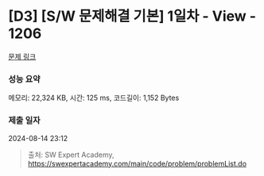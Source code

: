 # [D3] [S/W 문제해결 기본] 1일차 - View - 1206 

[문제 링크](https://swexpertacademy.com/main/code/problem/problemDetail.do?contestProbId=AV134DPqAA8CFAYh) 

### 성능 요약

메모리: 22,324 KB, 시간: 125 ms, 코드길이: 1,152 Bytes

### 제출 일자

2024-08-14 23:12



> 출처: SW Expert Academy, https://swexpertacademy.com/main/code/problem/problemList.do